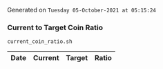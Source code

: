 Generated on `Tuesday 05-October-2021 at 05:15:24`

### Current to Target Coin Ratio
`current_coin_ratio.sh`

Date|Current|Target|Ratio
---|---|---|---

